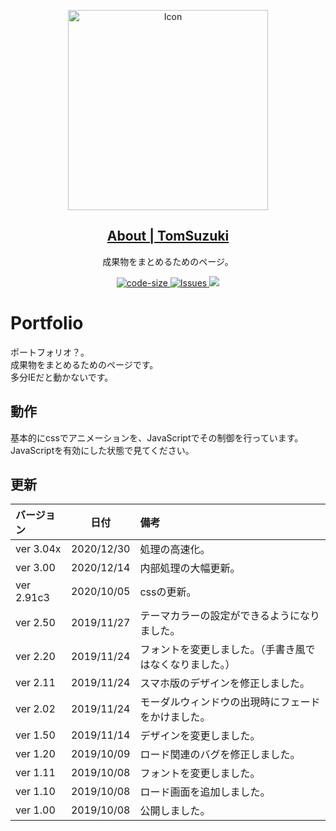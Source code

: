<p align="center">
 <img width="320px" src="https://raw.githubusercontent.com/TomSuzuki/portfolio/master/img/SocialPreview.png" align="center" alt="Icon" />
 <h2 align="center"><a href="https://tomsuzuki.github.io/">About | TomSuzuki</a></h2>
 <p align="center">成果物をまとめるためのページ。</p>
</p>

 <p align="center">
  <a href="https://shields.io/category/size">
    <img alt="code-size" src="https://img.shields.io/github/languages/code-size/TomSuzuki/portfolio" />
  </a>
  <a href="https://github.com/anuraghazra/github-readme-stats/issues">
    <img alt="Issues" src="https://img.shields.io/github/issues/TomSuzuki/portfolio?color=0088ff" />
  </a>
  <a href="https://codeclimate.com/github/TomSuzuki/portfolio/maintainability">
   <img src="https://api.codeclimate.com/v1/badges/8e2a7348ea274b3a4f3c/maintainability" />
 </a>
</p>

# Portfolio
ポートフォリオ？。  
成果物をまとめるためのページです。  
多分IEだと動かないです。  

## 動作
基本的にcssでアニメーションを、JavaScriptでその制御を行っています。  
JavaScriptを有効にした状態で見てください。

## 更新
|バージョン|日付|備考|  
|:---|:---:|:---|  
|ver 3.04x|2020/12/30|処理の高速化。|
|ver 3.00|2020/12/14|内部処理の大幅更新。|
|ver 2.91c3|2020/10/05|cssの更新。|
|ver 2.50|2019/11/27|テーマカラーの設定ができるようになりました。|  
|ver 2.20|2019/11/24|フォントを変更しました。（手書き風ではなくなりました。）|  
|ver 2.11|2019/11/24|スマホ版のデザインを修正しました。|  
|ver 2.02|2019/11/24|モーダルウィンドウの出現時にフェードをかけました。|  
|ver 1.50|2019/11/14|デザインを変更しました。|  
|ver 1.20|2019/10/09|ロード関連のバグを修正しました。|  
|ver 1.11|2019/10/08|フォントを変更しました。|  
|ver 1.10|2019/10/08|ロード画面を追加しました。|  
|ver 1.00|2019/10/08|公開しました。|  
